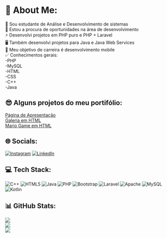 # 💫 About Me:
📒 Sou estudante de Análise e Desenvolvimento de sistemas<br>👀 Estou a procura de oportunidades na área de desenvolvimento<br>⚡ Desenvolvi projetos em PHP puro e PHP + Laravel<br>🖥️ Também desenvolvi projetos para Java e Java Web Services<br>📱 Meu objetivo de carreira é desenvolvimento mobile<br>✅ Conhecimentos gerais: <br>-PHP<br>-MySQL<br>-HTML<br>-CSS<br>-C++<br>-Java<br>

## 😎 Alguns projetos do meu portifólio:
[Página de Apresentação](https://caior0cha.github.io/apresentacao_HTML/)<br>
[Galeria em HTML](https://caior0cha.github.io/exemplo-galeria_html/)<br>
[Mario Game em HTML](https://caior0cha.github.io/exemplo-game_html/)<br>

## 🌐 Socials:
[![Instagram](https://img.shields.io/badge/Instagram-%23E4405F.svg?logo=Instagram&logoColor=white)](https://instagram.com/caio_r0ocha) [![LinkedIn](https://img.shields.io/badge/LinkedIn-%230077B5.svg?logo=linkedin&logoColor=white)](https://linkedin.com/in/www.linkedin.com/in/caio-vinicius-rocha) 

## 💻 Tech Stack:
![C++](https://img.shields.io/badge/c++-%2300599C.svg?style=for-the-badge&logo=c%2B%2B&logoColor=white) ![HTML5](https://img.shields.io/badge/html5-%23E34F26.svg?style=for-the-badge&logo=html5&logoColor=white) ![Java](https://img.shields.io/badge/java-%23ED8B00.svg?style=for-the-badge&logo=openjdk&logoColor=white) ![PHP](https://img.shields.io/badge/php-%23777BB4.svg?style=for-the-badge&logo=php&logoColor=white) ![Bootstrap](https://img.shields.io/badge/bootstrap-%238511FA.svg?style=for-the-badge&logo=bootstrap&logoColor=white) ![Laravel](https://img.shields.io/badge/laravel-%23FF2D20.svg?style=for-the-badge&logo=laravel&logoColor=white) ![Apache](https://img.shields.io/badge/apache-%23D42029.svg?style=for-the-badge&logo=apache&logoColor=white) ![MySQL](https://img.shields.io/badge/mysql-%2300000f.svg?style=for-the-badge&logo=mysql&logoColor=white) ![Kotlin](https://img.shields.io/badge/kotlin-%237F52FF.svg?style=for-the-badge&logo=kotlin&logoColor=white)
## 📊 GitHub Stats:
![](https://github-readme-stats.vercel.app/api?username=caior0cha&theme=dracula&hide_border=false&include_all_commits=true&count_private=false)<br/>
![](https://github-readme-streak-stats.herokuapp.com/?user=caior0cha&theme=dracula&hide_border=false)<br/>
![](https://github-readme-stats.vercel.app/api/top-langs/?username=caior0cha&theme=dracula&hide_border=false&include_all_commits=true&count_private=false&layout=compact)

<!-- Proudly created with GPRM ( https://gprm.itsvg.in ) -->
